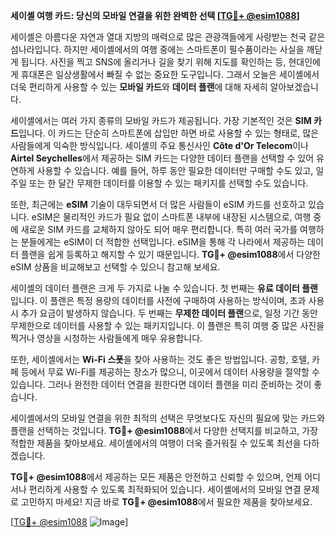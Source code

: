 **세이셸 여행 카드: 당신의 모바일 연결을 위한 완벽한 선택 [[TG💪+ @esim1088](https://t.me/s/esim1088)]**

세이셸은 아름다운 자연과 열대 지방의 매력으로 많은 관광객들에게 사랑받는 천국 같은 섬나라입니다. 하지만 세이셸에서의 여행 중에는 스마트폰이 필수품이라는 사실을 깨닫게 됩니다. 사진을 찍고 SNS에 올리거나 길을 찾기 위해 지도를 확인하는 등, 현대인에게 휴대폰은 일상생활에서 빠질 수 없는 중요한 도구입니다. 그래서 오늘은 세이셸에서 더욱 편리하게 사용할 수 있는 **모바일 카드**와 **데이터 플랜**에 대해 자세히 알아보겠습니다.

세이셸에서는 여러 가지 종류의 모바일 카드가 제공됩니다. 가장 기본적인 것은 **SIM 카드**입니다. 이 카드는 단순히 스마트폰에 삽입만 하면 바로 사용할 수 있는 형태로, 많은 사람들에게 익숙한 방식입니다. 세이셸의 주요 통신사인 **Côte d'Or Telecom**이나 **Airtel Seychelles**에서 제공하는 SIM 카드는 다양한 데이터 플랜을 선택할 수 있어 유연하게 사용할 수 있습니다. 예를 들어, 하루 동안 필요한 데이터만 구매할 수도 있고, 일주일 또는 한 달간 무제한 데이터를 이용할 수 있는 패키지를 선택할 수도 있습니다. 

또한, 최근에는 **eSIM** 기술이 대두되면서 더 많은 사람들이 eSIM 카드를 선호하고 있습니다. eSIM은 물리적인 카드가 필요 없이 스마트폰 내부에 내장된 시스템으로, 여행 중에 새로운 SIM 카드를 교체하지 않아도 되어 매우 편리합니다. 특히 여러 국가를 여행하는 분들에게는 eSIM이 더 적합한 선택입니다. eSIM을 통해 각 나라에서 제공하는 데이터 플랜을 쉽게 등록하고 해지할 수 있기 때문입니다. **TG💪+ @esim1088**에서 다양한 eSIM 상품을 비교해보고 선택할 수 있으니 참고해 보세요.

세이셸의 데이터 플랜은 크게 두 가지로 나눌 수 있습니다. 첫 번째는 **유료 데이터 플랜**입니다. 이 플랜은 특정 용량의 데이터를 사전에 구매하여 사용하는 방식이며, 초과 사용 시 추가 요금이 발생하지 않습니다. 두 번째는 **무제한 데이터 플랜**으로, 일정 기간 동안 무제한으로 데이터를 사용할 수 있는 패키지입니다. 이 플랜은 특히 여행 중 많은 사진을 찍거나 영상을 시청하는 사람들에게 매우 유용합니다.

또한, 세이셸에서는 **Wi-Fi 스폿**을 찾아 사용하는 것도 좋은 방법입니다. 공항, 호텔, 카페 등에서 무료 Wi-Fi를 제공하는 장소가 많으니, 이곳에서 데이터 사용량을 절약할 수 있습니다. 그러나 완전한 데이터 연결을 원한다면 데이터 플랜을 미리 준비하는 것이 좋습니다.

세이셸에서의 모바일 연결을 위한 최적의 선택은 무엇보다도 자신의 필요에 맞는 카드와 플랜을 선택하는 것입니다. **TG💪+ @esim1088**에서 다양한 선택지를 비교하고, 가장 적합한 제품을 찾아보세요. 세이셸에서의 여행이 더욱 즐거워질 수 있도록 최선을 다하겠습니다.

**TG💪+ @esim1088**에서 제공하는 모든 제품은 안전하고 신뢰할 수 있으며, 언제 어디서나 편리하게 사용할 수 있도록 최적화되어 있습니다. 세이셸에서의 모바일 연결 문제로 고민하지 마세요! 지금 바로 **TG💪+ @esim1088**에서 필요한 제품을 찾아보세요.

[[TG💪+ @esim1088](https://t.me/s/esim1088) ![Image](https://i.postimg.cc/Y0z9fWf4/image.png)]